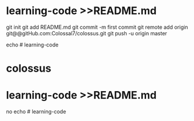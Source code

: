 # learning-code >>README.md
git init
git add README.md
git commit -m first commit
git remote add origin git@@gitHub.com:Colossal7/colossus.git
git push -u origin master

echo # learning-code
# colossus
# learning-code >>README.md






no
 echo # learning-code
